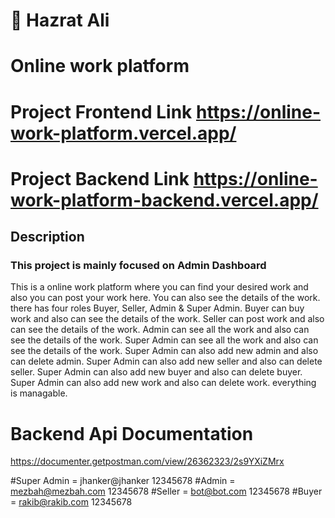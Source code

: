 # 🏪 Hazrat Ali

# Online work platform

# Project Frontend Link https://online-work-platform.vercel.app/

# Project Backend Link https://online-work-platform-backend.vercel.app/

## Description

### This project is mainly focused on Admin Dashboard

This is a online work platform where you can find your desired work and also you can post your work here. You can also see the details of the work. there has four roles Buyer, Seller, Admin & Super Admin. Buyer can buy work and also can see the details of the work. Seller can post work and also can see the details of the work. Admin can see all the work and also can see the details of the work. Super Admin can see all the work and also can see the details of the work. Super Admin can also add new admin and also can delete admin. Super Admin can also add new seller and also can delete seller. Super Admin can also add new buyer and also can delete buyer. Super Admin can also add new work and also can delete work. everything is managable.

# Backend Api Documentation
https://documenter.getpostman.com/view/26362323/2s9YXiZMrx

#Super Admin = jhanker@jhanker 12345678
#Admin = mezbah@mezbah.com 12345678
#Seller = bot@bot.com 12345678
#Buyer = rakib@rakib.com
 12345678